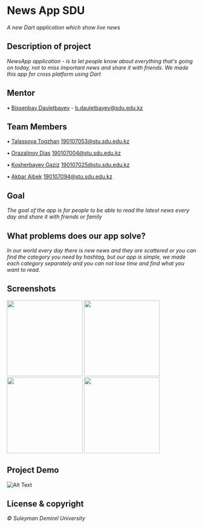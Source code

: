 # News App SDU

*A new Dart application which show live news*

## Description of project
*NewsApp application -  is to let people know about everything that's going on today, not to miss important news and share it with friends.
We made this app for cross platform using Dart*

## Mentor
▪ [Bissenbay Dauletbayev](https://github.com/bissenbay) - b.dauletbayev@sdu.edu.kz

## Team Members
▪ [Talassova Togzhan](https://github.com/Tokashti) 190107053@stu.sdu.edu.kz

▪ [Orazalinov Dias](https://github.com/Diasorazalinov) 190107004@stu.sdu.edu.kz

▪ [Kosherbayev Gaziz](https://github.com/Kgaziz) 190107025@stu.sdu.edu.kz

▪ [Akbar Aibek](https://github.com/AibekAkbar) 190107094@stu.sdu.edu.kz


## Goal
*The goal of the app is for people to be able to read the latest news every day and share it with friends or family*


## What problems does our app solve?
*In our world every day there is new news and they are scattered or you can find the category you need by hashtag, but our app is simple, we made each category separately and you can not lose time and find what you want to read.*


## Screenshots
<img src="https://user-images.githubusercontent.com/93644419/146964692-3396ebc1-f78f-4ef3-a15a-78fc94ab42b0.jpg" width="200" />  <img src="https://user-images.githubusercontent.com/93644419/146964856-3b2e805b-5af2-4d15-ae9e-98078fd1340b.jpg" width="200" />
<img src="https://user-images.githubusercontent.com/93644419/146963911-3d00f36e-8e33-4d72-82c4-ef8d07e2ca9a.jpg" width="200" />  <img src="https://user-images.githubusercontent.com/93644419/146965034-9933ff81-5623-4c71-b6b6-8213af8cb7fd.jpg" width="200" />


## Project Demo
![Alt Text](https://github.com/akashlilhare/news_app/blob/master/screenshot/g1.gif?raw=true)


## License & copyright
*© Suleyman Demirel University*



